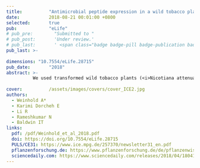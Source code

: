 ```yaml
---
title:          "Antimicrobial peptide expression in a wild tobacco plant reveals the limits of host-microbe-manipulations in the field"
date:           2018-08-21 00:01:00 +0800
selected:       true
pub:            "eLife"
# pub_pre:        "Submitted to "
# pub_post:       'Under review.'
# pub_last:       ' <span class="badge badge-pill badge-publication badge-success">Spotlight</span>'
pub_last: >- 
              
dimensions: "10.7554/eLife.28715"
pub_date:       "2018"
abstract: >-
          We used transformed wild tobacco plants (<i>Nicotiana attenuata</i>) which constitutively express an antimicrobial peptide to establish an ecological tool for plant-microbe studies in the field. 
                    
cover:          /assets/images/covers/cover_ICE2.jpg
authors:
  - Weinhold A*
  - Karimi Dorcheh E
  - Li R
  - Rameshkumar N
  - Baldwin IT
links:
  pdf: /pdf/Weinhold_et_al_2018.pdf
  doi: https://doi.org/10.7554/eLife.28715
  PULS/CE31: https://www.ice.mpg.de/257370/newsletter31_en.pdf
  pflanzenforschung.de: https://www.pflanzenforschung.de/de/pflanzenwissen/journal/kaum-kleinzukriegen-wurzel-mikrobiom-robuster-als-gedac-10926
  sciencedaily.com: https://www.sciencedaily.com/releases/2018/04/180417090017.htm
---
```


